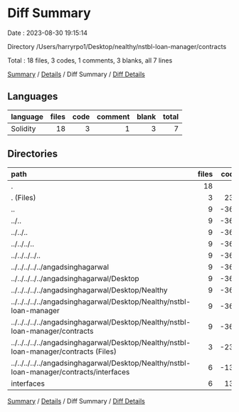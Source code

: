 # Diff Summary

Date : 2023-08-30 19:15:14

Directory /Users/harryrpo1/Desktop/nealthy/nstbl-loan-manager/contracts

Total : 18 files,  3 codes, 1 comments, 3 blanks, all 7 lines

[Summary](results.md) / [Details](details.md) / Diff Summary / [Diff Details](diff-details.md)

## Languages
| language | files | code | comment | blank | total |
| :--- | ---: | ---: | ---: | ---: | ---: |
| Solidity | 18 | 3 | 1 | 3 | 7 |

## Directories
| path | files | code | comment | blank | total |
| :--- | ---: | ---: | ---: | ---: | ---: |
| . | 18 | 3 | 1 | 3 | 7 |
| . (Files) | 3 | 238 | 35 | 66 | 339 |
| .. | 9 | -369 | -447 | -159 | -975 |
| ../.. | 9 | -369 | -447 | -159 | -975 |
| ../../.. | 9 | -369 | -447 | -159 | -975 |
| ../../../.. | 9 | -369 | -447 | -159 | -975 |
| ../../../../.. | 9 | -369 | -447 | -159 | -975 |
| ../../../../../angadsinghagarwal | 9 | -369 | -447 | -159 | -975 |
| ../../../../../angadsinghagarwal/Desktop | 9 | -369 | -447 | -159 | -975 |
| ../../../../../angadsinghagarwal/Desktop/Nealthy | 9 | -369 | -447 | -159 | -975 |
| ../../../../../angadsinghagarwal/Desktop/Nealthy/nstbl-loan-manager | 9 | -369 | -447 | -159 | -975 |
| ../../../../../angadsinghagarwal/Desktop/Nealthy/nstbl-loan-manager/contracts | 9 | -369 | -447 | -159 | -975 |
| ../../../../../angadsinghagarwal/Desktop/Nealthy/nstbl-loan-manager/contracts (Files) | 3 | -235 | -34 | -63 | -332 |
| ../../../../../angadsinghagarwal/Desktop/Nealthy/nstbl-loan-manager/contracts/interfaces | 6 | -134 | -413 | -96 | -643 |
| interfaces | 6 | 134 | 413 | 96 | 643 |

[Summary](results.md) / [Details](details.md) / Diff Summary / [Diff Details](diff-details.md)